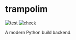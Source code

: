# trampolim

[![test](https://github.com/FFY00/trampolim/actions/workflows/test.yml/badge.svg)](https://github.com/FFY00/trampolim/actions/workflows/test.yml)
[![check](https://github.com/FFY00/trampolim/actions/workflows/check.yml/badge.svg)](https://github.com/FFY00/trampolim/actions/workflows/check.yml)

A modern Python build backend.
